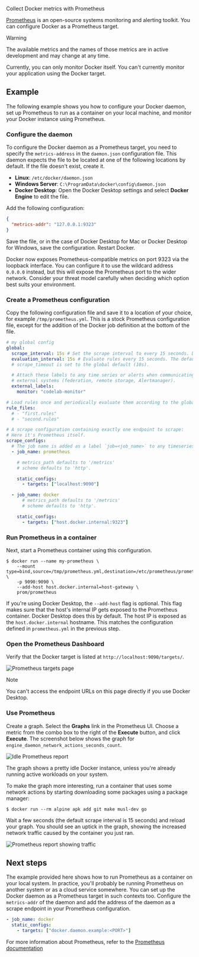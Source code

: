 Collect Docker metrics with Prometheus


[Prometheus](https://prometheus.io/) is an open-source systems monitoring and
alerting toolkit. You can configure Docker as a Prometheus target.

> [!WARNING]
>
> The available metrics and the names of those metrics are in active
> development and may change at any time.

Currently, you can only monitor Docker itself. You can't currently monitor your
application using the Docker target.

## Example

The following example shows you how to configure your Docker daemon, set up
Prometheus to run as a container on your local machine, and monitor your Docker
instance using Prometheus.

### Configure the daemon

To configure the Docker daemon as a Prometheus target, you need to specify the
`metrics-address` in the `daemon.json` configuration file. This daemon expects
the file to be located at one of the following locations by default. If the
file doesn't exist, create it.

- **Linux**: `/etc/docker/daemon.json`
- **Windows Server**: `C:\ProgramData\docker\config\daemon.json`
- **Docker Desktop**: Open the Docker Desktop settings and select **Docker Engine** to edit the file.

Add the following configuration:

```json
{
  "metrics-addr": "127.0.0.1:9323"
}
```

Save the file, or in the case of Docker Desktop for Mac or Docker Desktop for
Windows, save the configuration. Restart Docker.

Docker now exposes Prometheus-compatible metrics on port 9323 via the loopback
interface. You can configure it to use the wildcard address `0.0.0.0` instead,
but this will expose the Prometheus port to the wider network. Consider your
threat model carefully when deciding which option best suits your environment.

### Create a Prometheus configuration

Copy the following configuration file and save it to a location of your choice,
for example `/tmp/prometheus.yml`. This is a stock Prometheus configuration file,
except for the addition of the Docker job definition at the bottom of the file.

```yml
# my global config
global:
  scrape_interval: 15s # Set the scrape interval to every 15 seconds. Default is every 1 minute.
  evaluation_interval: 15s # Evaluate rules every 15 seconds. The default is every 1 minute.
  # scrape_timeout is set to the global default (10s).

  # Attach these labels to any time series or alerts when communicating with
  # external systems (federation, remote storage, Alertmanager).
  external_labels:
    monitor: "codelab-monitor"

# Load rules once and periodically evaluate them according to the global 'evaluation_interval'.
rule_files:
  # - "first.rules"
  # - "second.rules"

# A scrape configuration containing exactly one endpoint to scrape:
# Here it's Prometheus itself.
scrape_configs:
  # The job name is added as a label `job=<job_name>` to any timeseries scraped from this config.
  - job_name: prometheus

    # metrics_path defaults to '/metrics'
    # scheme defaults to 'http'.

    static_configs:
      - targets: ["localhost:9090"]

  - job_name: docker
      # metrics_path defaults to '/metrics'
      # scheme defaults to 'http'.

    static_configs:
      - targets: ["host.docker.internal:9323"]
```

### Run Prometheus in a container

Next, start a Prometheus container using this configuration.

```console
$ docker run --name my-prometheus \
    --mount type=bind,source=/tmp/prometheus.yml,destination=/etc/prometheus/prometheus.yml \
    -p 9090:9090 \
    --add-host host.docker.internal=host-gateway \
    prom/prometheus
```

If you're using Docker Desktop, the `--add-host` flag is optional. This flag
makes sure that the host's internal IP gets exposed to the Prometheus
container. Docker Desktop does this by default. The host IP is exposed as the
`host.docker.internal` hostname. This matches the configuration defined in
`prometheus.yml` in the previous step.

### Open the Prometheus Dashboard

Verify that the Docker target is listed at `http://localhost:9090/targets/`.

![Prometheus targets page](images/prometheus-targets.webp)

> [!NOTE]
>
> You can't access the endpoint URLs on this page directly if you use Docker
> Desktop.

### Use Prometheus

Create a graph. Select the **Graphs** link in the Prometheus UI. Choose a metric
from the combo box to the right of the **Execute** button, and click
**Execute**. The screenshot below shows the graph for
`engine_daemon_network_actions_seconds_count`.

![Idle Prometheus report](images/prometheus-graph_idle.webp)

The graph shows a pretty idle Docker instance, unless you're already running
active workloads on your system.

To make the graph more interesting, run a container that uses some network
actions by starting downloading some packages using a package manager:

```console
$ docker run --rm alpine apk add git make musl-dev go
```

Wait a few seconds (the default scrape interval is 15 seconds) and reload your
graph. You should see an uptick in the graph, showing the increased network
traffic caused by the container you just ran.

![Prometheus report showing traffic](images/prometheus-graph_load.webp)

## Next steps

The example provided here shows how to run Prometheus as a container on your
local system. In practice, you'll probably be running Prometheus on another
system or as a cloud service somewhere. You can set up the Docker daemon as a
Prometheus target in such contexts too. Configure the `metrics-addr` of the
daemon and add the address of the daemon as a scrape endpoint in your
Prometheus configuration.

```yaml
- job_name: docker
  static_configs:
    - targets: ["docker.daemon.example:<PORT>"]
```

For more information about Prometheus, refer to the
[Prometheus documentation](https://prometheus.io/docs/introduction/overview/)
